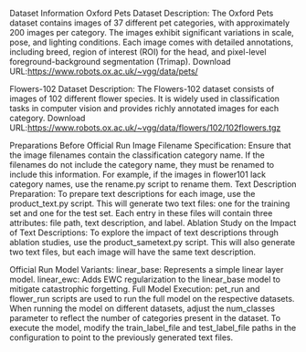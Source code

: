 Dataset Information
Oxford Pets Dataset
Description: The Oxford Pets dataset contains images of 37 different pet categories, with approximately 200 images per category. 
The images exhibit significant variations in scale, pose, and lighting conditions. Each image comes with detailed annotations, 
including breed, region of interest (ROI) for the head, and pixel-level foreground-background segmentation (Trimap).
Download URL:https://www.robots.ox.ac.uk/~vgg/data/pets/

Flowers-102 Dataset
Description: The Flowers-102 dataset consists of images of 102 different flower species. 
It is widely used in classification tasks in computer vision and provides richly annotated images for each category.
Download URL:https://www.robots.ox.ac.uk/~vgg/data/flowers/102/102flowers.tgz

Preparations Before Official Run
Image Filename Specification:
Ensure that the image filenames contain the classification category name. If the filenames do not include the category name,
they must be renamed to include this information. For example, if the images in flower101 lack category names, use the rename.py script to rename them.
Text Description Preparation:
To prepare text descriptions for each image, use the product_text.py script. This will generate two text files: one for the training set and one for the test set. 
Each entry in these files will contain three attributes: file path, text description, and label.
Ablation Study on the Impact of Text Descriptions:
To explore the impact of text descriptions through ablation studies, use the product_sametext.py script. 
This will also generate two text files, but each image will have the same text description.

Official Run
Model Variants:
linear_base: Represents a simple linear layer model.
linear_ewc: Adds EWC regularization to the linear_base model to mitigate catastrophic forgetting.
Full Model Execution:
pet_run and flower_run scripts are used to run the full model on the respective datasets.
When running the model on different datasets, adjust the num_classes parameter to reflect the number of categories present in the dataset.
To execute the model, modify the train_label_file and test_label_file paths in the configuration to point to the previously generated text files.
